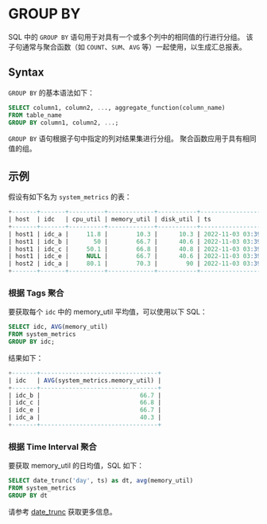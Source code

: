 # GROUP BY

SQL 中的 `GROUP BY` 语句用于对具有一个或多个列中的相同值的行进行分组。
该子句通常与聚合函数（如 `COUNT`、`SUM`、`AVG` 等）一起使用，以生成汇总报表。

## Syntax

`GROUP BY` 的基本语法如下：

```sql
SELECT column1, column2, ..., aggregate_function(column_name)
FROM table_name
GROUP BY column1, column2, ...;
```

`GROUP BY` 语句根据子句中指定的列对结果集进行分组。
聚合函数应用于具有相同值的组。

## 示例

假设有如下名为 `system_metrics` 的表：

```sql
+-------+-------+----------+-------------+-----------+---------------------+
| host  | idc   | cpu_util | memory_util | disk_util | ts                  |
+-------+-------+----------+-------------+-----------+---------------------+
| host1 | idc_a |     11.8 |        10.3 |      10.3 | 2022-11-03 03:39:57 |
| host1 | idc_b |       50 |        66.7 |      40.6 | 2022-11-03 03:39:57 |
| host1 | idc_c |     50.1 |        66.8 |      40.8 | 2022-11-03 03:39:57 |
| host1 | idc_e |     NULL |        66.7 |      40.6 | 2022-11-03 03:39:57 |
| host2 | idc_a |     80.1 |        70.3 |        90 | 2022-11-03 03:39:57 |
+-------+-------+----------+-------------+-----------+---------------------+
```

### 根据 Tags 聚合

要获取每个 `idc` 中的 memory_util 平均值，可以使用以下 SQL：

```sql
SELECT idc, AVG(memory_util)
FROM system_metrics
GROUP BY idc;
```

结果如下：

```sql
+-------+---------------------------------+
| idc   | AVG(system_metrics.memory_util) |
+-------+---------------------------------+
| idc_b |                            66.7 |
| idc_c |                            66.8 |
| idc_e |                            66.7 |
| idc_a |                            40.3 |
+-------+---------------------------------+
```

### 根据 Time Interval 聚合

要获取 memory_util 的日均值，SQL 如下：

```sql
SELECT date_trunc('day', ts) as dt, avg(memory_util)
FROM system_metrics
GROUP BY dt
```

请参考 [date_trunc](./functions/overview.mdx#date_trunc) 获取更多信息。

